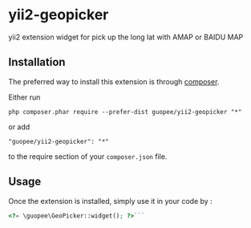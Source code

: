 yii2-geopicker
==============
yii2 extension widget for pick up the long lat with AMAP or BAIDU MAP

Installation
------------

The preferred way to install this extension is through [composer](http://getcomposer.org/download/).

Either run

```
php composer.phar require --prefer-dist guopee/yii2-geopicker "*"
```

or add

```
"guopee/yii2-geopicker": "*"
```

to the require section of your `composer.json` file.


Usage
-----

Once the extension is installed, simply use it in your code by  :

```php
<?= \guopee\GeoPicker::widget(); ?>```